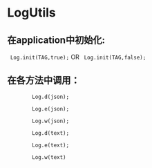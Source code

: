# LogUtils
## 在application中初始化:
 ` Log.init(TAG,true);` OR ` Log.init(TAG,false);`
## 在各方法中调用：
```
        Log.d(json);
        
        Log.e(json);
        
        Log.w(json);
        
        Log.d(text);
        
        Log.e(text);
        
        Log.w(text)
 ```

